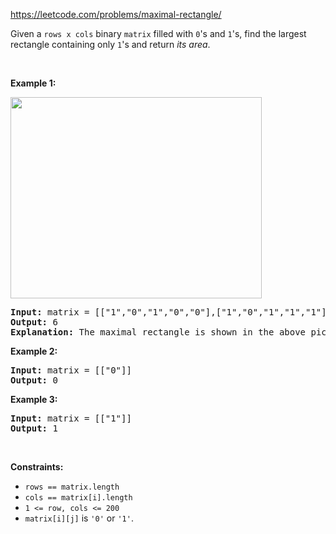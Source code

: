 https://leetcode.com/problems/maximal-rectangle/

<div class="content__u3I1 question-content__JfgR"><div><p>Given a <code>rows x cols</code>&nbsp;binary <code>matrix</code> filled with <code>0</code>'s and <code>1</code>'s, find the largest rectangle containing only <code>1</code>'s and return <em>its area</em>.</p>

<p>&nbsp;</p>
<p><strong>Example 1:</strong></p>
<img alt="" src="https://assets.leetcode.com/uploads/2020/09/14/maximal.jpg" style="width: 402px; height: 322px;">
<pre><strong>Input:</strong> matrix = [["1","0","1","0","0"],["1","0","1","1","1"],["1","1","1","1","1"],["1","0","0","1","0"]]
<strong>Output:</strong> 6
<strong>Explanation:</strong> The maximal rectangle is shown in the above picture.
</pre>

<p><strong>Example 2:</strong></p>

<pre><strong>Input:</strong> matrix = [["0"]]
<strong>Output:</strong> 0
</pre>

<p><strong>Example 3:</strong></p>

<pre><strong>Input:</strong> matrix = [["1"]]
<strong>Output:</strong> 1
</pre>

<p>&nbsp;</p>
<p><strong>Constraints:</strong></p>

<ul>
	<li><code>rows == matrix.length</code></li>
	<li><code>cols == matrix[i].length</code></li>
	<li><code>1 &lt;= row, cols &lt;= 200</code></li>
	<li><code>matrix[i][j]</code> is <code>'0'</code> or <code>'1'</code>.</li>
</ul>
</div></div>
